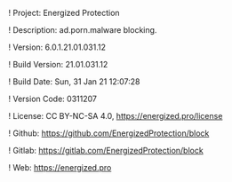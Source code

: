 ! Project: Energized Protection

! Description: ad.porn.malware blocking.

! Version: 6.0.1.21.01.031.12

! Build Version: 21.01.031.12

! Build Date: Sun, 31 Jan 21 12:07:28

! Version Code: 0311207

! License: CC BY-NC-SA 4.0, https://energized.pro/license

! Github: https://github.com/EnergizedProtection/block

! Gitlab: https://gitlab.com/EnergizedProtection/block


! Web: https://energized.pro

